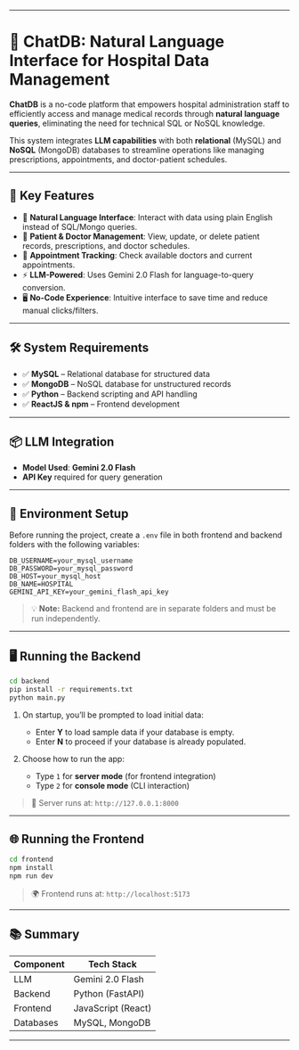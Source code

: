 
---

# 🏥 ChatDB: Natural Language Interface for Hospital Data Management

**ChatDB** is a no-code platform that empowers hospital administration staff to efficiently access and manage medical records through **natural language queries**, eliminating the need for technical SQL or NoSQL knowledge.

This system integrates **LLM capabilities** with both **relational** (MySQL) and **NoSQL** (MongoDB) databases to streamline operations like managing prescriptions, appointments, and doctor-patient schedules.

---

## 🚀 Key Features

* 💬 **Natural Language Interface**: Interact with data using plain English instead of SQL/Mongo queries.
* 🏥 **Patient & Doctor Management**: View, update, or delete patient records, prescriptions, and doctor schedules.
* 📅 **Appointment Tracking**: Check available doctors and current appointments.
* ⚡ **LLM-Powered**: Uses Gemini 2.0 Flash for language-to-query conversion.
* 🖥️ **No-Code Experience**: Intuitive interface to save time and reduce manual clicks/filters.

---

## 🛠️ System Requirements

* ✅ **MySQL** – Relational database for structured data
* ✅ **MongoDB** – NoSQL database for unstructured records
* ✅ **Python** – Backend scripting and API handling
* ✅ **ReactJS & npm** – Frontend development

---

## 📦 LLM Integration

* **Model Used**: **Gemini 2.0 Flash**
* **API Key** required for query generation

---

## 🔧 Environment Setup

Before running the project, create a `.env` file in both frontend and backend folders with the following variables:

```env
DB_USERNAME=your_mysql_username
DB_PASSWORD=your_mysql_password
DB_HOST=your_mysql_host
DB_NAME=HOSPITAL
GEMINI_API_KEY=your_gemini_flash_api_key
```

> 💡 **Note:** Backend and frontend are in separate folders and must be run independently.

---

## 🖥️ Running the Backend

```bash
cd backend
pip install -r requirements.txt
python main.py
```

1. On startup, you’ll be prompted to load initial data:

   * Enter **Y** to load sample data if your database is empty.
   * Enter **N** to proceed if your database is already populated.
2. Choose how to run the app:

   * Type `1` for **server mode** (for frontend integration)
   * Type `2` for **console mode** (CLI interaction)

> 🔗 Server runs at: `http://127.0.0.1:8000`

---

## 🌐 Running the Frontend

```bash
cd frontend
npm install
npm run dev
```

> 🌍 Frontend runs at: `http://localhost:5173`

---

## 📚 Summary

| Component | Tech Stack         |
| --------- | ------------------ |
| LLM       | Gemini 2.0 Flash   |
| Backend   | Python (FastAPI)   |
| Frontend  | JavaScript (React) |
| Databases | MySQL, MongoDB     |

---
